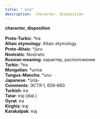 ```yaml
---
title: " ɨra"
description:  character, disposition
---
```

<strong> character, disposition</strong><br><br>
<strong>Proto-Turkic</strong>:  *ɨra<br>
<strong>Altaic etymology</strong>:  Altaic etymology<br>
<strong> Proto-Altaic</strong>:  *i̯ùru<br>
<strong>Nostratic</strong>:  Nostratic<br>
<strong>Russian meaning</strong>:  характер, расположение<br>
<strong>Turkic</strong>:  *ɨra<br>
<strong>Mongolian</strong>:  *urma<br>
<strong>Tungus-Manchu</strong>:  *uru-<br>
<strong>Japanese</strong>:  *ùrià-<br>
<strong>Comments</strong>:  ЭСТЯ 1, 659-660.<br>
<strong>Turkish</strong>:  ɨra<br>
<strong>Tatar</strong>:  ɨraj (dial.)<br>
<strong>Oyrat</strong>:  ɨra<br>
<strong>Kirghiz</strong>:  ɨraj<br>
<strong>Karakalpak</strong>:  ɨraj<br>


